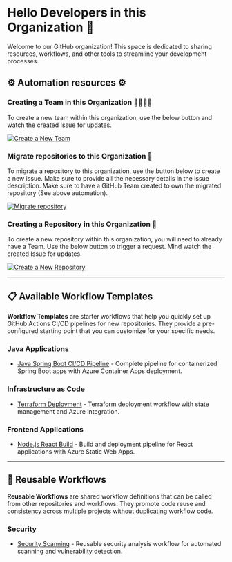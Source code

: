# Hello Developers in this Organization 👋

Welcome to our GitHub organization! This space is dedicated to sharing resources, workflows, and other tools to streamline your development processes.

## ⚙️ Automation resources ⚙️

### Creating a Team in this Organization 🧑‍🧑‍🧒‍🧒

To create a new team within this organization, use the below button and watch the created Issue for updates.

<a href="https://github.com/renan-org/.github/issues/new?template=request-team.yml">
    <img src="https://img.shields.io/badge/Create%20a%20New%20Team-4B9CD3?style=flat-square&logo=github" alt="Create a New Team" />
</a>

### Migrate repositories to this Organization 🚀

To migrate a repository to this organization, use the button below to create a new issue. Make sure to provide all the necessary details in the issue description. Make sure to have a GitHub Team created to own the migrated repository (See above automation).

<a href="https://github.com/renan-org/.github/issues/new?template=request-migration.yml">
    <img src="https://img.shields.io/badge/Migrate%20a%20Repository-4B9CD3?style=flat-square&logo=github" alt="Migrate repository" />
</a>


### Creating a Repository in this Organization 🤩

To create a new repository within this organization, you will need to already have a Team. Use the below button to trigger a request. Mind watch the created Issue for updates.

<a href="https://github.com/renan-org/.github/issues/new?template=request-repo.yml">
    <img src="https://img.shields.io/badge/Create%20a%20New%20Repository-4B9CD3?style=flat-square&logo=github" alt="Create a New Repository" />
</a>

---------------------

## 📋 Available Workflow Templates

**Workflow Templates** are starter workflows that help you quickly set up GitHub Actions CI/CD pipelines for new repositories. They provide a pre-configured starting point that you can customize for your specific needs.

### Java Applications

- [Java Spring Boot CI/CD Pipeline](/workflow-templates/01-template-java-app-build.yml) - Complete pipeline for containerized Spring Boot apps with Azure Container Apps deployment.

### Infrastructure as Code

- [Terraform Deployment](/workflow-templates/02-template-terraform.yml) - Terraform deployment workflow with state management and Azure integration.

### Frontend Applications

- [Node.js React Build](/workflow-templates/03-template-react-build.yml) - Build and deployment pipeline for React applications with Azure Static Web Apps.

---------------------

## 🔄 Reusable Workflows

**Reusable Workflows** are shared workflow definitions that can be called from other repositories and workflows. They promote code reuse and consistency across multiple projects without duplicating workflow code.

### Security

- [Security Scanning](https://github.com/renan-org/shared-security-scan/blob/main/.github/workflows/security-scan.yml) - Reusable security analysis workflow for automated scanning and vulnerability detection.

<!--
**Here are some ideas to get you started:**
 Contribution guidelines - how can the community get involved?
👩‍💻 Useful resources - where can the community find your docs? Is there anything else the community should know?
🍿 Fun facts - what does your team eat for breakfast?
 Remember, you can do mighty things with the power of [Markdown](https://docs.github.com/github/writing-on-github/getting-started-with-writing-and-formatting-on-github/basic-writing-and-formatting-syntax)
-->
